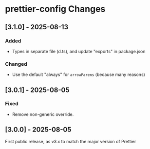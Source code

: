 # prettier-config Changes

## \[3.1.0] - 2025-08-13

### Added
- Types in separate file (d.ts), and update "exports" in package.json

### Changed
- Use the default "always" for `arrowParens` (because many reasons)

## \[3.0.1] - 2025-08-05

### Fixed
- Remove non-generic override.

## \[3.0.0] - 2025-08-05

First public release, as v3.x to match the major version of Prettier
